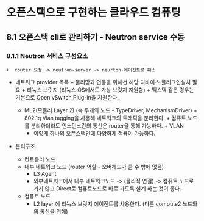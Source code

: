 # 오픈스택으로 구현하는 클라우드 컴퓨팅

## 8.1 오픈스택 cli로 관리하기 - Neutron service 수동 

### 8.1.1 Neutron 서비스 구성요소

	+  router 요청 -> neutron-server -> neurton-에이전트로 패스
 +  네트워크 provider 목록
    	+  물리망과 연동을 위해선 해당 디바이스 플러그인설치 필요
    	+  리눅스 브릿지 (리눅스 OS에서도 가상 브릿지 지원함)
    	+  팩스택 같은 경우는 기본으로 Open vSwitch Plug-in을 지원한다.
     +  ML2(모듈러 Layer 2)  (속 두개의 노드 - TypeDriver, MechanismDriver)
        	+  802.1q Vlan tagging을 사용해 네트워크의 트래픽을 분리한다.
        	+  컴퓨트 노드를 분리하더라도 인스턴스간의 통신은 router을 통해 가능하다.
        	+  VLAN
    	+  이렇게 하나의 오픈스택안에 다양하게 적용이 가능하다.

+ 분리구조
  + 컨트롤러 노드
  + 내부 네트워크 노드 (router 역할 - 오버헤드가 클 수 밖에 없음)
    + L3 Agent
    + 외부네트워크에서 내부 네트워크노드 -> (물리적 연결) -> 컴퓨트 노드로 가지 않고 Direct로 컴퓨트노드로 바로 가도록 설계 하는 것이 좋다. 
  + 컴퓨트 노드
    + L2 layer 에 리눅스 브릿지 에이전트를 사용한다. (다른 compute2 노드와의 통신을 위해)	
